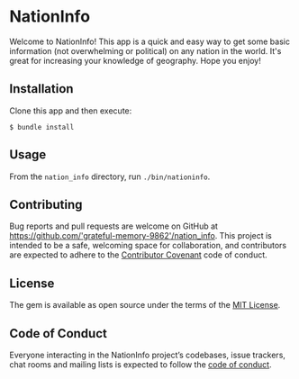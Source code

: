# NationInfo

Welcome to NationInfo! This app is a quick and easy way to get some basic information (not overwhelming or political) on any nation in the world. It's great for increasing your knowledge of geography. Hope you enjoy!

## Installation

Clone this app and then execute:

    $ bundle install

## Usage

From the `nation_info` directory, run `./bin/nationinfo`.

## Contributing

Bug reports and pull requests are welcome on GitHub at https://github.com/'grateful-memory-9862'/nation_info. This project is intended to be a safe, welcoming space for collaboration, and contributors are expected to adhere to the [Contributor Covenant](http://contributor-covenant.org) code of conduct.

## License

The gem is available as open source under the terms of the [MIT License](https://opensource.org/licenses/MIT).

## Code of Conduct

Everyone interacting in the NationInfo project’s codebases, issue trackers, chat rooms and mailing lists is expected to follow the [code of conduct](https://github.com/'grateful-memory-9862'/nation_info/blob/master/CODE_OF_CONDUCT.md).
